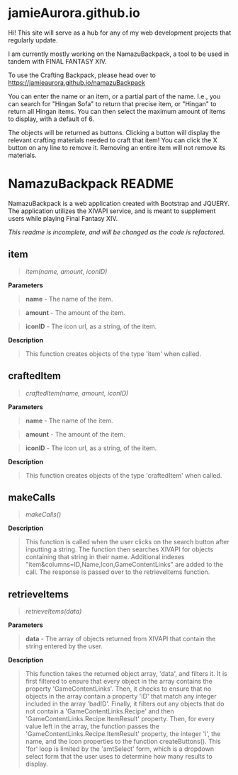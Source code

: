 # jamieAurora.github.io

Hi! This site will serve as a hub for any of my web development projects that regularly update.

I am currently mostly working on the NamazuBackpack, a tool to be used in tandem with FINAL FANTASY XIV.

To use the Crafting Backpack, please head over to
https://jamieaurora.github.io/namazuBackpack

You can enter the name or an item, or a partial part of the name. 
I.e., you can search for "Hingan Sofa" to return that precise item, or "Hingan" to return all Hingan items.
You can then select the maximum amount of items to display, with a default of 6.

The objects will be returned as buttons. Clicking a button will display the relevant crafting materials needed to craft that item!
You can click the X button on any line to remove it. Removing an entire item will not remove its materials.


# NamazuBackpack README

NamazuBackpack is a web application created with Bootstrap and JQUERY. The application utilizes the XIVAPI service, and is meant to supplement users while playing Final Fantasy XIV.

*This readme is incomplete, and will be changed as the code is refactored.*

## item 
 > *item(name, amount, iconID)* 
 
**Parameters** 
 >**name** - The name of the item. 
 
 >**amount** - The amount of the item. 
 
 >**iconID** - The icon url, as a string, of the item. 
 
**Description** 
 >This function creates objects of the type 'item' when called.

## craftedItem 
 > *craftedItem(name, amount, iconID)* 
 
**Parameters** 
 >**name** - The name of the item. 
 
 >**amount** - The amount of the item. 
 
 >**iconID** - The icon url, as a string, of the item. 
 
**Description** 
 >This function creates objects of the type 'craftedItem' when called.

## makeCalls 
 > *makeCalls()* 
 
**Description** 
 >This function is called when the user clicks on the search button after inputting a string.
 The function then searches XIVAPI for objects containing that string in their name.
 Additional indexes "item&columns=ID,Name,Icon,GameContentLinks" are added to the call.
 The response is passed over to the retrieveItems function.
 
## retrieveItems 
 > *retrieveItems(data)* 
 
**Parameters** 
 >**data** - The array of objects returned from XIVAPI that contain the string entered by the user.
 
**Description** 
 >This function takes the returned object array, 'data', and filters it.
 It is first filtered to ensure that every object in the array contains the property 'GameContentLinks'.
 Then, it checks to ensure that no objects in the array contain a property 'ID' that match any integer included in the array 'badID'.
 Finally, it filters out any objects that do not contain a 'GameContentLinks.Recipe' and then 'GameContentLinks.Recipe.ItemResult' property.
 Then, for every value left in the array, the function passes the 'GameContentLinks.Recipe.ItemResult' property, the integer 'i', the name, and the icon properties to the function createButtons().
 This 'for' loop is limited by the 'amtSelect' form, which is a dropdown select form that the user uses to determine how many results to display.

